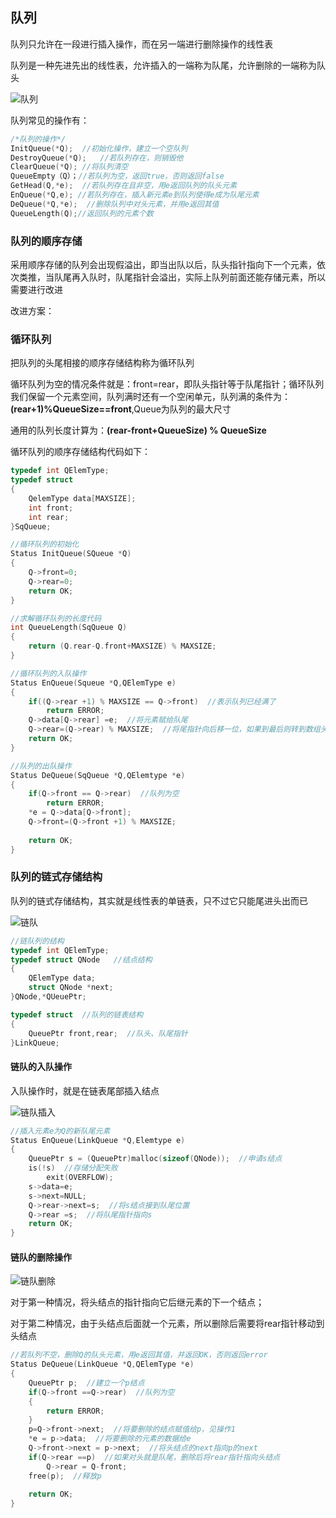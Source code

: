 ## 队列

队列只允许在一段进行插入操作，而在另一端进行删除操作的线性表

队列是一种先进先出的线性表，允许插入的一端称为队尾，允许删除的一端称为队头

![队列](C:\Users\tz\Pictures\数据结构\线性表\队列.png)

队列常见的操作有：

```c
/*队列的操作*/
InitQueue(*Q);  //初始化操作，建立一个空队列
DestroyQueue(*Q);   //若队列存在，则销毁他
ClearQueue(*Q); //将队列清空
QueueEmpty（Q）；//若队列为空，返回true，否则返回false
GetHead(Q,*e);  //若队列存在且非空，用e返回队列的队头元素
EnQueue(*Q,e); //若队列存在，插入新元素e到队列使得e成为队尾元素
DeQueue(*Q,*e);  //删除队列中对头元素，并用e返回其值
QueueLength(Q);//返回队列的元素个数
```

### 队列的顺序存储

采用顺序存储的队列会出现假溢出，即当出队以后，队头指针指向下一个元素，依次类推，当队尾再入队时，队尾指针会溢出，实际上队列前面还能存储元素，所以需要进行改进

改进方案：

### 循环队列

把队列的头尾相接的顺序存储结构称为循环队列

循环队列为空的情况条件就是：front=rear，即队头指针等于队尾指针；循环队列我们保留一个元素空间，队列满时还有一个空闲单元，队列满的条件为：**(rear+1)%QueueSize==front**,Queue为队列的最大尺寸

通用的队列长度计算为：**(rear-front+QueueSize) % QueueSize**

循环队列的顺序存储结构代码如下：

```c
typedef int QElemType;
typedef struct
{
    QelemType data[MAXSIZE];
    int front;
    int rear;
}SqQueue;

//循环队列的初始化
Status InitQueue(SQueue *Q)
{
    Q->front=0;
    Q->rear=0;
    return OK;
}

//求解循环队列的长度代码
int QueueLength(SqQueue Q)
{
    return (Q.rear-Q.front+MAXSIZE) % MAXSIZE;
}

//循环队列的入队操作
Status EnQueue(Squeue *Q,QElemType e)
{
    if((Q->rear +1) % MAXSIZE == Q->front)  //表示队列已经满了
        return ERROR;
    Q->data[Q->rear] =e;  //将元素赋给队尾
    Q->rear=(Q->rear) % MAXSIZE;  //将尾指针向后移一位，如果到最后则转到数组头部
    return OK;
}

//队列的出队操作
Status DeQueue(SqQueue *Q,QElemtype *e)
{
    if(Q->front == Q->rear)  //队列为空
        return ERROR;
    *e = Q->data[Q->front];
    Q->front=(Q->front +1) % MAXSIZE;
    
    return OK;
}
```

### 队列的链式存储结构

队列的链式存储结构，其实就是线性表的单链表，只不过它只能尾进头出而已

![链队](C:\Users\tz\Pictures\数据结构\线性表\链队.png)

```c
//链队列的结构
typedef int QElemType;
typedef struct QNode   //结点结构
{
    QElemType data;
    struct QNode *next;
}QNode,*QUeuePtr;

typedef struct  //队列的链表结构
{
    QueuePtr front,rear;  //队头、队尾指针
}LinkQueue;

```

#### 链队的入队操作

入队操作时，就是在链表尾部插入结点

![链队插入](C:\Users\tz\Pictures\数据结构\线性表\链队插入.png)

```c
//插入元素e为Q的新队尾元素
Status EnQueue(LinkQueue *Q,Elemtype e)
{
    QueuePtr s = (QueuePtr)malloc(sizeof(QNode));  //申请s结点
    is(!s)  //存储分配失败
        exit(OVERFLOW);
    s->data=e;
    s->next=NULL;
    Q->rear->next=s;  //将s结点接到队尾位置
    Q->rear =s;  //将队尾指针指向s
    return OK;
}
```

#### 链队的删除操作

![链队删除](C:\Users\tz\Pictures\数据结构\线性表\链队删除.png)

对于第一种情况，将头结点的指针指向它后继元素的下一个结点；

对于第二种情况，由于头结点后面就一个元素，所以删除后需要将rear指针移动到头结点

```c
//若队列不空，删除Q的队头元素，用e返回其值，并返回OK，否则返回error
Status DeQueue(LinkQueue *Q,QElemType *e)
{
    QueuePtr p;  //建立一个p结点
    if(Q->front ==Q->rear)  //队列为空
    {
        return ERROR;
    }
    p=Q->front->next;  //将要删除的结点赋值给p，见操作1
    *e = p->data;  //将要删除的元素的数据给e
    Q->front->next = p->next;  //将头结点的next指向p的next
    if(Q->rear ==p)  //如果对头就是队尾，删除后将rear指针指向头结点
        Q->rear = Q-front;
    free(p);  //释放p
    
    return OK;
}
```

